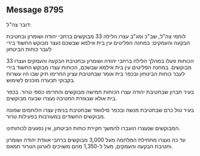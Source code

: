 ## Message 8795

דובר צה"ל:

לוחמי צה"ל, שב"כ ומג"ב עצרו הלילה 33 מבוקשים ברחבי יהודה ושומרון ובחטיבת הבקעה והעמקים: במחנה הפליטים עין בית אילמא שבשכם נעצר מבוקש החשוד בירי לעבר כוחות הביטחון

הכוחות פעלו במהלך הלילה ברחבי יהודה ושומרון ובחטיבת הבקעה והעמקים ועצרו 33 מבוקשים.
במחנה הפליטים עין בית אילמא שבשכם, הכוחות עצרו מבוקש החשוד בירי לעבר כוחות הביטחון ובכפר בית אומר שבחטיבת עציון החרימו תיק שבו היו עשרות בקבוקי תבערה מוכנים לשימוש.

בעיר חברון שבחטיבת יהודה עצרו הכוחות חמישה מבוקשים והחרימו כספי טרור. 
בכפר בית אולא שבגזרת החטיבה נעצרו שבעה מבוקשים.

בעיר טול כרם שבחטיבת מנשה ובכפר סילוואד שבחטיבת בנימין עצרו הלוחמים שמונה מבוקשים החשודים במעורבות בפעילות טרור.

המבוקשים שנעצרו הועברו להמשך חקירת כוחות הביטחון, אין נפגעים לכוחותינו.

עד כה נעצרו מתחילת המלחמה מעל 3,000 מבוקשים ברחבי אוגדת יהודה ושומרון וחטיבת הבקעה והעמקים, מעל ל-1,350 מהם משויכים לארגון הטרור חמאס.


